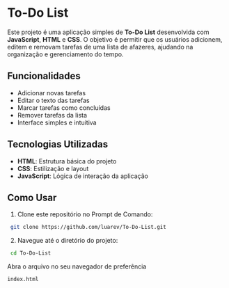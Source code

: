 # To-Do List

Este projeto é uma aplicação simples de **To-Do List** desenvolvida com **JavaScript**, **HTML** e **CSS**. O objetivo é permitir que os usuários adicionem, editem e removam tarefas de uma lista de afazeres, ajudando na organização e gerenciamento do tempo.

## Funcionalidades

- Adicionar novas tarefas
- Editar o texto das tarefas
- Marcar tarefas como concluídas
- Remover tarefas da lista
- Interface simples e intuitiva

## Tecnologias Utilizadas

- **HTML**: Estrutura básica do projeto
- **CSS**: Estilização e layout
- **JavaScript**: Lógica de interação da aplicação

## Como Usar

1. Clone este repositório no Prompt de Comando:
  ```bash
   git clone https://github.com/luarev/To-Do-List.git
   ```

2. Navegue até o diretório do projeto:
 ```bash
  cd To-Do-List
 ```

Abra o arquivo no seu navegador de preferência
  ```bash
  index.html
  ```
